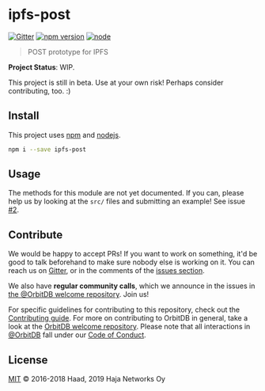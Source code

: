 # ipfs-post

[![Gitter](https://img.shields.io/gitter/room/nwjs/nw.js.svg)](https://gitter.im/orbitdb/Lobby)
[![npm version](https://badge.fury.io/js/ipfs-post.svg)](https://www.npmjs.com/package/ipfs-post)
[![node](https://img.shields.io/node/v/ipfs-post.svg)](https://www.npmjs.com/package/ipfs-post)

> POST prototype for IPFS

**Project Status**: WIP.

This project is still in beta. Use at your own risk! Perhaps consider contributing, too. :)

## Install

This project uses [npm](http://npmjs.com/) and [nodejs](https://nodejs.org/).

```sh
npm i --save ipfs-post
```

## Usage

The methods for this module are not yet documented. If you can, please help us by looking at the `src/` files and submitting an example! See issue [#2](https://github.com/orbitdb/ipfs-post/issues/2).

## Contribute

We would be happy to accept PRs! If you want to work on something, it'd be good to talk beforehand to make sure nobody else is working on it. You can reach us on [Gitter](https://gitter.im/orbitdb/Lobby), or in the comments of the [issues section](https://github.com/orbitdb/ipfs-post/issues).

We also have **regular community calls**, which we announce in the issues in [the @OrbitDB welcome repository](https://github.com/orbitdb/welcome/issues). Join us!

For specific guidelines for contributing to this repository, check out the [Contributing guide](CONTRIBUTING.md). For more on contributing to OrbitDB in general, take a look at the [OrbitDB welcome repository](https://github.com/orbitdb/welcome). Please note that all interactions in [@OrbitDB](https://github.com/orbitdb) fall under our [Code of Conduct](CODE_OF_CONDUCT.md).

## License

[MIT](LICENSE) © 2016-2018 Haad, 2019 Haja Networks Oy
